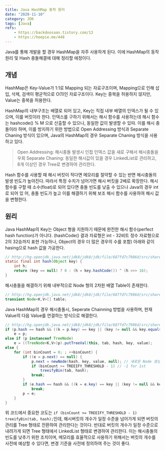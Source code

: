 ```yaml
---
title: Java HashMap 동작 원리
date: "2020-11-10"
category: JDK
tags: [Java]
refs:
    - https://backdoosaan.tistory.com/13
    - https://heepie.me/448
---
```


Java를 통해 개발을 할 경우 HashMap을 자주 사용하게 된다. 이에 HashMap의 동작 원리 및 Hash 충돌해결에 대해 정리할 에정이다.

## 개념

HashMap은 Key-Value가 1:1로 Mapping 되는 자료구조이며, Mapping으로 인해 삽입, 삭제, 검색이 평균적으로 O(1)인 자료구조이다.
Key는 중복을 허용하지 않지만, Value는 중복을 허용한다.

HashMap의 내부구조는 배열로 되어 있고, Key는 직접 내부 배열의 인덱스가 될 수 있으며, 이를 버킷이라 한다.
인덱스를 구하기 위해서는 해시 함수를 사용하는데 해시 함수는 hashcode() % M 으로 산출할 수 있으나, 동일한 값이 발생할 수 있따.
이를 해시 충돌이라 하며, 이를 방지하기 위한 방법으로 Open Addressing 방식과 Separate Chaning 방식이 있으며, Java의 HashMap의 경우
Separate Chaning 방식을 사용하고 있다.

> Open Addressing: 해시충돌 발생시 인접 인덱스 값을 새로 구해서 해시충돌을 우회
> Separate Chaning: 동일한 해시값이 있을 경우 LinkedList로 관리하고, 8개 이상인 경우 Tree로 변경하여 관리한다.

Hash 함수를 사용할 때 해시 버킷이 적다면 메모리를  절약할 수 있는 반면 해시충돌의 발생 빈도가 높아진다. 따라서 특정 수치가 넘어가면
해시 버킷을 2배로 확장한다. 해시함수를 구할 때 소수(float)로 되어 있다면 충돌 빈도를 낮출 수 있으나 Java의 경우 int로 되어 있
어, 충돌 빈도가 높고 이를 해결하기 위해 보조 해시 함수를 사용하여 해시 값을 변형한다.

## 원리

Java HashMap의 Key는 Object 형을 지원하기 때문에 완전한 해시 함수(perfect hash function)가 아니다.
(hashCode() 결과 자료형은 int - 32비트 정수 자료형으로 2의 32승까지 표현 가능하나, Object의 경우 더 많은 경우의 수를 포함)
아래와 같이 hasing으로 hash 값을 가공한다.
```java
// http://hg.openjdk.java.net/jdk8/jdk8/jdk/file/687fd7c7986d/src/share/classes/java/util/HashMap.java#l336
static final int hash(Object key) {
	int h;
	return (key == null) ? 0 : (h = key.hashCode()) ^ (h >>> 16);
}
```

해시충돌을 해결하기 위해 내부적으로 Node 형의 2차원 배열 Table이 존재한다.
```java
// http://hg.openjdk.java.net/jdk8/jdk8/jdk/file/687fd7c7986d/src/share/classes/java/util/HashMap.java#l395
transient Node<K,V>[] table;
```

Java HashMap의 경우 해시충돌시, Seperate Chainning 방법을 사용하며, 현재 Value의 다음 Value를 연결하는 방식으로 해결한다.
```java
// http://hg.openjdk.java.net/jdk8/jdk8/jdk/file/687fd7c7986d/src/share/classes/java/util/HashMap.java#l641
if (p.hash == hash && ((k = p.key) == key || (key != null && key.equals(k))))
	e = p;
else if (p instanceof TreeNode)
	e = ((TreeNode<K,V>)p).putTreeVal(this, tab, hash, key, value);
else {
	for (int binCount = 0; ; ++binCount) {
		if ((e = p.next) == null) {
			p.next = newNode(hash, key, value, null); // 새로운 Node 생성해 연결
			if (binCount >= TREEIFY_THRESHOLD - 1) // -1 for 1st
				treeifyBin(tab, hash);
			break;
		}
		if (e.hash == hash && ((k = e.key) == key || (key != null && key.equals(k))))
			break;
		p = e;
	}
}
``` 
위 코드에서 중요한 코도는 `if (binCount >= TREEIFY_THRESHOLD - 1) treeifyBin(tab, hash);`인데,
해시버킷의 개수가 일정 수준을 넘어가게 되면 버킷의 관리를 Tree 형태로 전환하여 관리한다는 것이다. 반대로 버킷의 개수가
일정 수준으로 내려가게 되면 Tree 형태에서 LinkedList 형태로 변경하여 관리한다. 이는 해시충돌의 빈도를 낮추기 위한 조치이며,
메모리를 효율적으로 사용하기 위해서는 버킷의 개수를 사전에 예상할 수 있다면, 변경 기준을 사전에 정의하여 주는 것이 좋다.